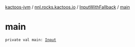 [kactoos-jvm](../../index.md) / [nnl.rocks.kactoos.io](../index.md) / [InputWithFallback](index.md) / [main](./main.md)

# main

`private val main: `[`Input`](../../nnl.rocks.kactoos/-input/index.md)